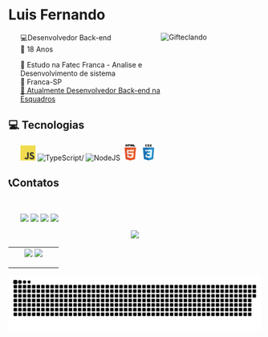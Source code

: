 <h1><b>Luis Fernando</b></h1> 
<div>
   <img   width="200" height="151" align="right"  src="https://static.imasters.com.br/wp-content/uploads/2015/11/4_Progresso4.gif" alt="Gifteclando"/>
 </div>
<ol>
 💻Desenvolvedor Back-end <br>
 🎂 18 Anos <br>
 
 📒 Estudo na Fatec Franca - Analise e Desenvolvimento de sistema<br>
 🌆 Franca-SP
 <a href="https://esquadros.com.br/"> <br>📌 Atualmente  Desenvolvedor Back-end na Esquadros  </a>
 </ol>
 <h2>💻 Tecnologias</h2>
  <ol>
  <img height="30" src="https://raw.githubusercontent.com/github/explore/80688e429a7d4ef2fca1e82350fe8e3517d3494d/topics/javascript/javascript.png" alt="Javascript"/>
  <img height="31" src="https://img.icons8.com/external-tal-revivo-filled-tal-revivo/344/external-typescript-an-open-source-programming-language-developed-and-maintained-by-microsoft-logo-filled-tal-revivo.png" alt=TypeScript/>
  <img height="32" src="https://icon-library.com/images/nodejs-icon/nodejs-icon-17.jpg" alt="NodeJS"/>
 <img height="32" src="https://raw.githubusercontent.com/github/explore/80688e429a7d4ef2fca1e82350fe8e3517d3494d/topics/html/html.png" alt="HTML5"/>
<img height="32" src="https://raw.githubusercontent.com/github/explore/80688e429a7d4ef2fca1e82350fe8e3517d3494d/topics/css/css.png" alt="CSS"/>
  </ol>
 
  
<h2>📞Contatos</h2>
<br>
<ol>
   <a href="https://mail.google.com/mail/u/1/#inbox?compose=CllgCHrhVDPQvnqfnDnJzqhkdpSXpgJfSzjsBvvZHZzTcpGsBkfQNvvVwrkZpZbPKvMQstldZGV"  alt="Gmail">
   <img src="https://img.shields.io/badge/-Gmail-FF0000?style=flat-square&labelColor=FF0000&logo=gmail&logoColor=white&link=lfms20031027@gmail.com" /></a>
 
   <a href="https://api.whatsapp.com/send?phone=55169942184833&text=Luis%20Fernando%20(Desenvolvedor%20Back-End)"  alt="WhatsApp">
   <img src="https://img.shields.io/badge/-WhatsApp-25d366?style=flat-square&labelColor=25d366&logo=whatsapp&logoColor=white&link=API-DO-SEU-WHATSAPP"/></a>
  
   <a href="https://www.facebook.com/luisfernando.mendes.3979"  alt="Facebook" >
   <img src="https://img.shields.io/badge/-Facebook-3b5998?style=flat-square&labelColor=3b5998&logo=facebook&logoColor=white&link=LINK-DO-SEU-FACEBOOK"/></a>

   <a href="https://www.instagram.com/luisinho_fernandinh/"  alt="Instagram">
   <img src="https://img.shields.io/badge/-Instagram-DF0174?style=flat-            square&labelColor=DF0174&logo=instagram&logoColor=white&link=https://www.instagram.com/luisinho_fernandinh/"/></a>

  </ol>
 <p  align="center">
<img src="https://user-images.githubusercontent.com/73097560/115834477-dbab4500-a447-11eb-908a-139a6edaec5c.gif">                  
  <br>
<p  align="center"> 

</ol>
<table border="0" align="center">
<tr border="0">
<td width="50%" align="center">
  
  <img  align="center"  src="https://github-readme-stats.vercel.app/api?username=lluisinho&theme=dracula&show_icons=true&count_private=true" />
  <img  align="center"  src="https://github-readme-stats.anuraghazra1.vercel.app/api/top-langs/?username=lluisinho&theme=dracula&hide_border=true&no-bg=true&no-frame=true&langs_count=10"/>
  
</div>
  <br></br>
</tr>
</table>

![Snake animation](https://github.com/lluisinho/lluisinho/blob/output/github-contribution-grid-snake.svg)
